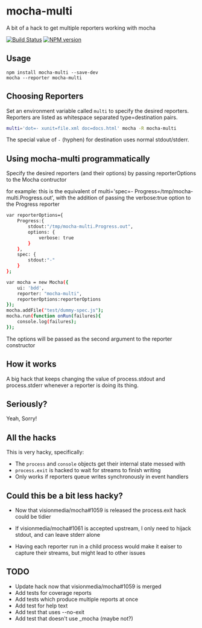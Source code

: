 mocha-multi
===========

A bit of a hack to get multiple reporters working with mocha

[![Build Status](https://travis-ci.org/glenjamin/mocha-multi.png?branch=master)](https://travis-ci.org/glenjamin/mocha-multi)
[![NPM version](https://badge.fury.io/js/mocha-multi.png)](http://badge.fury.io/js/mocha-multi)

Usage
-----

    npm install mocha-multi --save-dev
    mocha --reporter mocha-multi

Choosing Reporters
------------------

Set an environment variable called `multi` to specify the desired reporters.
Reporters are listed as whitespace separated type=destination pairs.

```bash
multi='dot=- xunit=file.xml doc=docs.html' mocha -R mocha-multi
```

The special value of `-` (hyphen) for destination uses normal stdout/stderr.

Using mocha-multi programmatically
----------------------------------

Specify the desired reporters (and their options) by passing reporterOptions to the Mocha contructor

for example: this is the equivalent of multi='spec=- Progress=/tmp/mocha-multi.Progress.out', with the addition of passing the verbose:true option to the Progress reporter
```sh
var reporterOptions={
	Progress:{ 
		stdout:"/tmp/mocha-multi.Progress.out",
		options: {
			verbose: true
		}
	},
	spec: {
		stdout:"-"
	}
};

var mocha = new Mocha({
    ui: 'bdd',
    reporter: "mocha-multi",
    reporterOptions:reporterOptions
});
mocha.addFile("test/dummy-spec.js");
mocha.run(function onRun(failures){
    console.log(failures);
});
```
The options will be passed as the second argument to the reporter constructor

How it works
------------

A big hack that keeps changing the value of process.stdout and process.stderr whenever a reporter is doing its thing.

Seriously?
----------

Yeah, Sorry!

All the hacks
-------------

This is very hacky, specifically:

 * The `process` and `console` objects get their internal state messed with
 * `process.exit` is hacked to wait for streams to finish writing
 * Only works if reporters queue writes synchronously in event handlers

Could this be a bit less hacky?
-------------------------------

 * Now that visionmedia/mocha#1059 is released the process.exit hack could be tidier

 * If visionmedia/mocha#1061 is accepted upstream, I only need to hijack stdout, and can leave stderr alone

 * Having each reporter run in a child process would make it eaiser to capture their streams, but might lead to other issues

TODO
----

* Update hack now that visionmedia/mocha#1059 is merged
* Add tests for coverage reports
* Add tests which produce multiple reports at once
* Add test for help text
* Add test that uses --no-exit
* Add test that doesn't use _mocha (maybe not?)
